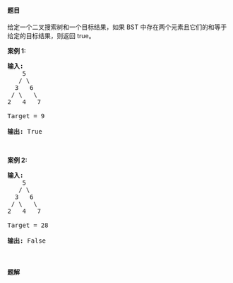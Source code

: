 #### 题目
<p>给定一个二叉搜索树和一个目标结果，如果 BST 中存在两个元素且它们的和等于给定的目标结果，则返回 true。</p>

<p><strong>案例 1:</strong></p>

<pre>
<strong>输入:</strong> 
    5
   / \
  3   6
 / \   \
2   4   7

Target = 9

<strong>输出:</strong> True
</pre>

<p>&nbsp;</p>

<p><strong>案例 2:</strong></p>

<pre>
<strong>输入:</strong> 
    5
   / \
  3   6
 / \   \
2   4   7

Target = 28

<strong>输出:</strong> False
</pre>

<p>&nbsp;</p>


 #### 题解